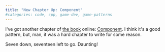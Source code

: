 ```yaml
---
title: "New Chapter Up: Component"
#categories: code, cpp, game-dev, game-patterns
---
```

I've got another chapter of [the book](http://gameprogrammingpatterns.com/) online: [Component](http://gameprogrammingpatterns.com/component.html). I think
it's a good pattern, but, man, it was a hard chapter to write for some reason.

Seven down, seventeen left to go. Daunting!
